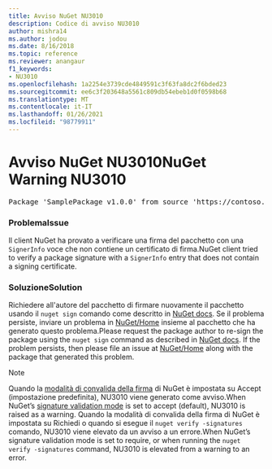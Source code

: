 ```yaml
---
title: Avviso NuGet NU3010
description: Codice di avviso NU3010
author: mishra14
ms.author: jodou
ms.date: 8/16/2018
ms.topic: reference
ms.reviewer: anangaur
f1_keywords:
- NU3010
ms.openlocfilehash: 1a2254e3739cde4849591c3f63fa8dc2f6bded23
ms.sourcegitcommit: ee6c3f203648a5561c809db54ebeb1d0f0598b68
ms.translationtype: MT
ms.contentlocale: it-IT
ms.lasthandoff: 01/26/2021
ms.locfileid: "98779911"
---
```

# <a name="nuget-warning-nu3010"></a><span data-ttu-id="6eead-103">Avviso NuGet NU3010</span><span class="sxs-lookup"><span data-stu-id="6eead-103">NuGet Warning NU3010</span></span>

<pre>Package 'SamplePackage v1.0.0' from source 'https://contoso.com/index.json': The primary signature does not have a signing certificate.</pre>

### <a name="issue"></a><span data-ttu-id="6eead-104">Problema</span><span class="sxs-lookup"><span data-stu-id="6eead-104">Issue</span></span>

<span data-ttu-id="6eead-105">Il client NuGet ha provato a verificare una firma del pacchetto con una `SignerInfo` voce che non contiene un certificato di firma.</span><span class="sxs-lookup"><span data-stu-id="6eead-105">NuGet client tried to verify a package signature with a `SignerInfo` entry that does not contain a signing certificate.</span></span>


### <a name="solution"></a><span data-ttu-id="6eead-106">Soluzione</span><span class="sxs-lookup"><span data-stu-id="6eead-106">Solution</span></span>

<span data-ttu-id="6eead-107">Richiedere all'autore del pacchetto di firmare nuovamente il pacchetto usando il `nuget sign` comando come descritto in [NuGet docs](../../create-packages/sign-a-package.md). Se il problema persiste, inviare un problema in [NuGet/Home](https://github.com/NuGet/Home/issues) insieme al pacchetto che ha generato questo problema.</span><span class="sxs-lookup"><span data-stu-id="6eead-107">Please request the package author to re-sign the package using the `nuget sign` command as described in [NuGet docs](../../create-packages/sign-a-package.md). If the problem persists, then please file an issue at [NuGet/Home](https://github.com/NuGet/Home/issues) along with the package that generated this problem.</span></span>


> [!Note]
> <span data-ttu-id="6eead-108">Quando la [modalità di convalida della firma](../../consume-packages/installing-signed-packages.md#configure-package-signature-requirements) di NuGet è impostata su Accept (impostazione predefinita), NU3010 viene generato come avviso.</span><span class="sxs-lookup"><span data-stu-id="6eead-108">When NuGet’s [signature validation mode](../../consume-packages/installing-signed-packages.md#configure-package-signature-requirements) is set to accept (default), NU3010 is raised as a warning.</span></span> <span data-ttu-id="6eead-109">Quando la modalità di convalida della firma di NuGet è impostata su Richiedi o quando si esegue il `nuget verify -signatures` comando, NU3010 viene elevato da un avviso a un errore.</span><span class="sxs-lookup"><span data-stu-id="6eead-109">When NuGet’s signature validation mode is set to require, or when running the `nuget verify -signatures` command, NU3010 is elevated from a warning to an error.</span></span> 
